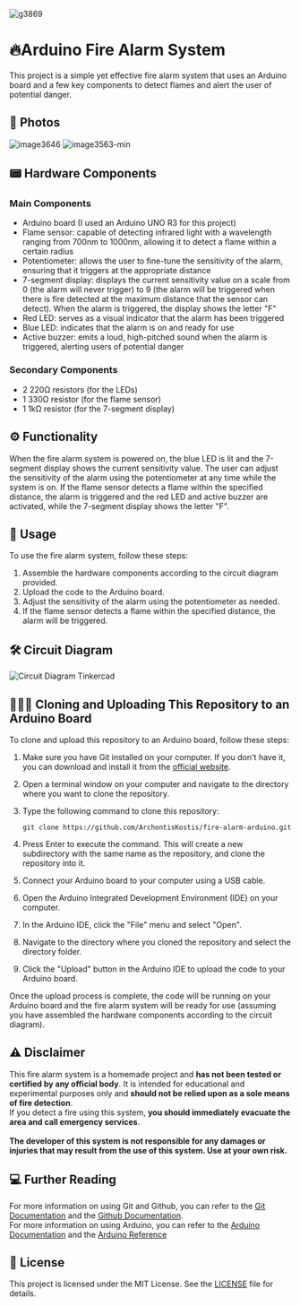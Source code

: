 ![g3869](https://user-images.githubusercontent.com/77233507/209699623-383fafbc-c033-4e37-b3c7-a65f35f014ef.png)
# :fire:Arduino Fire Alarm System
This project is a simple yet effective fire alarm system that uses an Arduino board and a few key components to detect flames and alert the user of potential danger.

## 📸 Photos
![image3646](https://user-images.githubusercontent.com/77233507/209828144-b8996c96-684b-41f6-9ecc-2b53a2509434.png)
![image3563-min](https://user-images.githubusercontent.com/77233507/209829410-6df1ebc9-aa74-4552-8a64-b36615c7463d.png)

## 📟 Hardware Components
### Main Components
- Arduino board (I used an Arduino UNO R3 for this project)
- Flame sensor: capable of detecting infrared light with a wavelength ranging from 700nm to 1000nm, allowing it to detect a flame within a certain radius
- Potentiometer: allows the user to fine-tune the sensitivity of the alarm, ensuring that it triggers at the appropriate distance
- 7-segment display: displays the current sensitivity value on a scale from 0 (the alarm will never trigger) to 9 (the alarm will be triggered when there is fire detected at the maximum distance that the sensor can detect). When the alarm is triggered, the display shows the letter "F"
- Red LED: serves as a visual indicator that the alarm has been triggered
- Blue LED: indicates that the alarm is on and ready for use
- Active buzzer: emits a loud, high-pitched sound when the alarm is triggered, alerting users of potential danger

### Secondary Components
- 2 220Ω resistors (for the LEDs)
- 1 330Ω resistor (for the flame sensor)
- 1 1kΩ resistor (for the 7-segment display)

## ⚙️ Functionality
When the fire alarm system is powered on, the blue LED is lit and the 7-segment display shows the current sensitivity value. The user can adjust the sensitivity of the alarm using the potentiometer at any time while the system is on. If the flame sensor detects a flame within the specified distance, the alarm is triggered and the red LED and active buzzer are activated, while the 7-segment display shows the letter "F".

## 🚨 Usage
To use the fire alarm system, follow these steps:

1. Assemble the hardware components according to the circuit diagram provided.
2. Upload the code to the Arduino board.
3. Adjust the sensitivity of the alarm using the potentiometer as needed.
4. If the flame sensor detects a flame within the specified distance, the alarm will be triggered.

## 🛠 Circuit Diagram
![Circuit Diagram Tinkercad](https://user-images.githubusercontent.com/77233507/209828299-fa2bf7d7-e8c9-42a6-b6b2-51c26cdf805e.png)


## 👩🏻‍💻 Cloning and Uploading This Repository to an Arduino Board

To clone and upload this repository to an Arduino board, follow these steps:

1. Make sure you have Git installed on your computer. If you don't have it, you can download and install it from the [official website](https://git-scm.com/downloads).

2. Open a terminal window on your computer and navigate to the directory where you want to clone the repository.

3. Type the following command to clone this repository:
    ```
    git clone https://github.com/ArchontisKostis/fire-alarm-arduino.git
    ```
4. Press Enter to execute the command. This will create a new subdirectory with the same name as the repository, and clone the repository into it.

5. Connect your Arduino board to your computer using a USB cable.

6. Open the Arduino Integrated Development Environment (IDE) on your computer.

7. In the Arduino IDE, click the "File" menu and select "Open".

8. Navigate to the directory where you cloned the repository and select the directory folder.

9. Click the "Upload" button in the Arduino IDE to upload the code to your Arduino board.

Once the upload process is complete, the code will be running on your Arduino board and the fire alarm system will be ready for use (assuming you have assembled the hardware components according to the circuit diagram).

## ⚠️ Disclaimer

This fire alarm system is a homemade project and **has not been tested or certified by any official body**. It is intended for educational and experimental purposes only and **should not be relied upon as a sole means of fire detection**. \
If you detect a fire using this system, **you should immediately evacuate the area and call emergency services**. \
\
**The developer of this system is not responsible for any damages or injuries that may result from the use of this system. Use at your own risk.**

## 💻 Further Reading
For more information on using Git and Github, you can refer to the [Git Documentation](https://git-scm.com/doc) and the [Github Documentation](https://docs.github.com/). \
For more information on using Arduino, you can refer to the [Arduino Documentation](https://docs.arduino.cc/) and the [Arduino Reference](https://www.arduino.cc/reference/en/)

## 📜 License
This project is licensed under the MIT License. See the [LICENSE](LICENSE) file for details.
